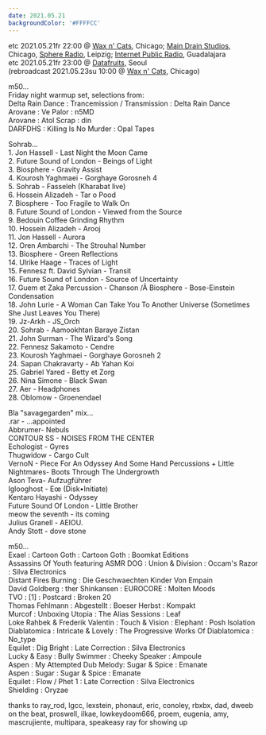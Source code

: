 ```yaml
---
date: 2021.05.21
backgroundColor: '#FFFFCC'
---
```


etc 2021.05.21fr 22:00 @ [Wax n' Cats](http://www.twitch.tv/waxncats), Chicago; [Main Drain Studios](http://www.youtube.com/maindrainstudios/), Chicago, [Sphere Radio](http://www.sphere-radio.net/), Leipzig; [Internet Public Radio](https://www.youtube.com/maindrainstudios), Guadalajara  
etc 2021.05.21fr 23:00 @ [Datafruits](http://www.datafruits.fm/), Seoul  
(rebroadcast 2021.05.23su 10:00 @ [Wax n' Cats](http://www.twitch.tv/waxncats), Chicago)  

m50...  
Friday night warmup set, selections from:  
Delta Rain Dance : Trancemission / Transmission : Delta Rain Dance  
Arovane : Ve Palor : n5MD  
Arovane : Atol Scrap : din  
DARFDHS : Killing Is No Murder : Opal Tapes  

Sohrab...  
1\. Jon Hassell - Last Night the Moon Came  
2\. Future Sound of London - Beings of Light  
3\. Biosphere - Gravity Assist  
4\. Kourosh Yaghmaei - Gorghaye Gorosneh 4  
5\. Sohrab - Fasseleh (Kharabat live)  
6\. Hossein Alizadeh - Tar o Pood  
7\. Biosphere - Too Fragile to Walk On  
8\. Future Sound of London - Viewed from the Source  
9\. Bedouin Coffee Grinding Rhythm  
10\. Hossein Alizadeh - Arooj  
11\. Jon Hassell - Aurora  
12\. Oren Ambarchi - The Strouhal Number  
13\. Biosphere - Green Reflections  
14\. Ulrike Haage - Traces of Light  
15\. Fennesz ft. David Sylvian - Transit  
16\. Future Sound of London - Source of Uncertainty  
17\. Guem et Zaka Percussion - Chanson /Â Biosphere - Bose-Einstein Condensation  
18\. John Lurie - A Woman Can Take You To Another Universe (Sometimes She Just Leaves You There)  
19\. Jz-Arkh - JS\_Orch  
20\. Sohrab - Aamookhtan Baraye Zistan  
21\. John Surman - The Wizard's Song  
22\. Fennesz Sakamoto - Cendre  
23\. Kourosh Yaghmaei - Gorghaye Gorosneh 2  
24\. Sapan Chakravarty - Ab Yahan Koi  
25\. Gabriel Yared - Betty et Zorg  
26\. Nina Simone - Black Swan  
27\. Aer - Headphones  
28\. Oblomow - Groenendael  

Bla "savagegarden" mix...  
.rar - ...appointed  
Abbrumer- Nebuls  
CONTOUR SS - NOISES FROM THE CENTER  
Echologist - Gyres  
Thugwidow - Cargo Cult  
VernoN - Piece For An Odyssey And Some Hand Percussions + Little Nightmares- Boots Through The Undergrowth  
Ason Teva- Aufzugführer  
Iglooghost - Eœ (Disk•Initiate)  
Kentaro Hayashi - Odyssey  
Future Sound Of London - Little Brother  
meow the seventh - its coming  
Julius Granell - AEIOU.  
Andy Stott - dove stone  

m50...  
Exael : Cartoon Goth : Cartoon Goth : Boomkat Editions  
Assassins Of Youth featuring ASMR DOG : Union & Division : Occam's Razor : Silva Electronics  
Distant Fires Burning : Die Geschwaechten Kinder Von Empain  
David Goldberg : ther Shinkansen : EUROCORE : Molten Moods  
TVO : \[1\] : Postcard : Broken 20  
Thomas Fehlmann : Abgestellt : Boeser Herbst : Kompakt  
Murcof : Unboxing Utopia : The Alias Sessions : Leaf  
Loke Rahbek & Frederik Valentin : Touch & Vision : Elephant : Posh Isolation  
Diablatomica : Intricate & Lovely : The Progressive Works Of Diablatomica : No\_type  
Equilet : Dig Bright : Late Correction : Silva Electronics  
Lucky & Easy : Bully Swimmer : Cheeky Speaker : Ampoule  
Aspen : My Attempted Dub Melody: Sugar & Spice : Emanate  
Aspen : Sugar : Sugar & Spice : Emanate  
Equilet : Flow / Phet 1 : Late Correction : Silva Electronics  
Shielding : Oryzae  

thanks to ray\_rod, lgcc, lexstein, phonaut, eric, conoley, rbxbx, dad, dweeb on the beat, proswell, ilkae, lowkeydoom666, proem, eugenia, amy, mascrujiente, multipara, speakeasy ray for showing up